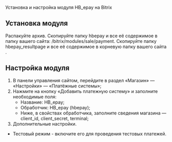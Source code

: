 Установка и настройка модуля HB_epay на Bitrix

## Установка модуля

Распакуйте архив. Скопируйте папку hbepay и все её содержимое в папку вашего сайта: /bitrix/modules/sale/payment.
Скопируйте папку hbepay_resultpage и все её содержимое в корневую папку вашего сайта .

## Настройка модуля

1. В панели управления сайтом, перейдите в раздел «Магазин» — «Настройки» — «Платёжные системы»;
2. Нажмите на кнопку «Добавить платежную систему» и заполните необходимые поля:
	- Название: HB_epay;
	- Обработчик: HB_epay (hbepay);
	- Ниже, в свойствах обработчика, заполните сведения магазина — client_id, client_secret, terminal;
3. Дополнительные настройки.
- Тестовый режим - включите его для проведения тестовых платежей.
